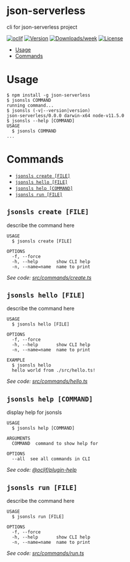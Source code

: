 json-serverless
===============

cli for json-serverless project

[![oclif](https://img.shields.io/badge/cli-oclif-brightgreen.svg)](https://oclif.io)
[![Version](https://img.shields.io/npm/v/json-serverless.svg)](https://npmjs.org/package/json-serverless)
[![Downloads/week](https://img.shields.io/npm/dw/json-serverless.svg)](https://npmjs.org/package/json-serverless)
[![License](https://img.shields.io/npm/l/json-serverless.svg)](https://github.com/pharindoko/json-serverless/blob/master/package.json)

<!-- toc -->
* [Usage](#usage)
* [Commands](#commands)
<!-- tocstop -->
# Usage
<!-- usage -->
```sh-session
$ npm install -g json-serverless
$ jsonsls COMMAND
running command...
$ jsonsls (-v|--version|version)
json-serverless/0.0.0 darwin-x64 node-v11.5.0
$ jsonsls --help [COMMAND]
USAGE
  $ jsonsls COMMAND
...
```
<!-- usagestop -->
# Commands
<!-- commands -->
* [`jsonsls create [FILE]`](#jsonsls-create-file)
* [`jsonsls hello [FILE]`](#jsonsls-hello-file)
* [`jsonsls help [COMMAND]`](#jsonsls-help-command)
* [`jsonsls run [FILE]`](#jsonsls-run-file)

## `jsonsls create [FILE]`

describe the command here

```
USAGE
  $ jsonsls create [FILE]

OPTIONS
  -f, --force
  -h, --help       show CLI help
  -n, --name=name  name to print
```

_See code: [src/commands/create.ts](https://github.com/pharindoko/json-serverless/blob/v0.0.0/src/commands/create.ts)_

## `jsonsls hello [FILE]`

describe the command here

```
USAGE
  $ jsonsls hello [FILE]

OPTIONS
  -f, --force
  -h, --help       show CLI help
  -n, --name=name  name to print

EXAMPLE
  $ jsonsls hello
  hello world from ./src/hello.ts!
```

_See code: [src/commands/hello.ts](https://github.com/pharindoko/json-serverless/blob/v0.0.0/src/commands/hello.ts)_

## `jsonsls help [COMMAND]`

display help for jsonsls

```
USAGE
  $ jsonsls help [COMMAND]

ARGUMENTS
  COMMAND  command to show help for

OPTIONS
  --all  see all commands in CLI
```

_See code: [@oclif/plugin-help](https://github.com/oclif/plugin-help/blob/v2.2.1/src/commands/help.ts)_

## `jsonsls run [FILE]`

describe the command here

```
USAGE
  $ jsonsls run [FILE]

OPTIONS
  -f, --force
  -h, --help       show CLI help
  -n, --name=name  name to print
```

_See code: [src/commands/run.ts](https://github.com/pharindoko/json-serverless/blob/v0.0.0/src/commands/run.ts)_
<!-- commandsstop -->
